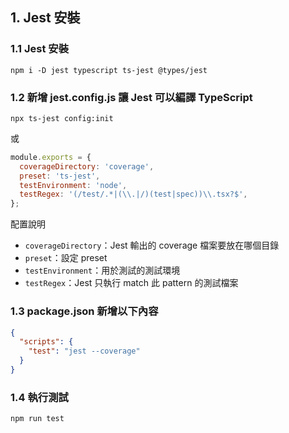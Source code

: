 ## 1. Jest 安裝

### 1.1 Jest 安裝

```shell
npm i -D jest typescript ts-jest @types/jest
```

### 1.2 新增 jest.config.js 讓 Jest 可以編譯 TypeScript

```shell
npx ts-jest config:init
```

或

```javascript
module.exports = {
  coverageDirectory: 'coverage',
  preset: 'ts-jest',
  testEnvironment: 'node',
  testRegex: '(/test/.*|(\\.|/)(test|spec))\\.tsx?$',
};
```

配置說明

- `coverageDirectory`：Jest 輸出的 coverage 檔案要放在哪個目錄
- `preset`：設定 preset
- `testEnvironment`：用於測試的測試環境
- `testRegex`：Jest 只執行 match 此 pattern 的測試檔案

### 1.3 package.json 新增以下內容

```json
{
  "scripts": {
    "test": "jest --coverage"
  }
}
```

### 1.4 執行測試

```shell
npm run test
```
